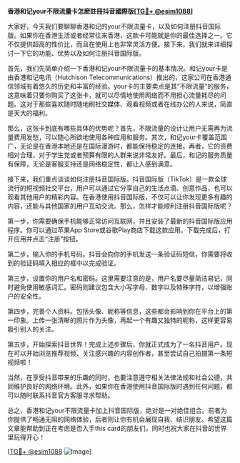 **香港和记your不限流量卡怎麽註冊抖音國際版[[TG💪+ @esim1088](https://t.me/s/esim1088)]**

大家好，今天我们要聊聊香港和记的your不限流量卡，以及如何注册抖音国际版。如果你在香港生活或者经常往来香港，这款卡可能就是你的最佳选择之一。它不仅提供超高的性价比，而且在使用上也非常灵活方便。接下来，我们就来详细探讨一下它的功能、优势以及如何注册抖音国际版。

首先，我们先简单介绍一下香港和记your不限流量卡的基本情况。和记your卡是由香港和记电讯（Hutchison Telecommunications）推出的，这家公司在香港通信领域有着悠久的历史和丰富的经验。your卡的主要卖点是其“不限流量”的服务，这意味着只要你购买了这张卡，就可以尽情地使用网络而不用担心流量耗尽的问题。这对于那些喜欢随时随地刷社交媒体、观看视频或者在线办公的人来说，简直是天大的福利。

那么，这张卡到底有哪些具体的优势呢？首先，不限流量的设计让用户无需再为流量费用发愁，可以随心所欲地使用各种应用和服务。其次，和记your卡覆盖范围广，无论是在香港本地还是在国际漫游时，都能保持稳定的连接。再者，它的资费相对合理，对于学生党或者预算有限的人群来说非常友好。最后，和记的服务质量有保障，无论是客服支持还是网络稳定性，都让人感到满意。

接下来，我们重点谈谈如何注册抖音国际版。抖音国际版（TikTok）是一款全球流行的短视频社交平台，用户可以通过它分享自己的生活点滴、创意作品，也可以观看其他用户的精彩内容。在香港使用抖音国际版，不仅可以让你发现更多有趣的内容，还能与其他国家的用户互动交流。那么，怎样才能顺利注册抖音国际版呢？

第一步，你需要确保手机能够正常访问互联网，并且安装了最新的抖音国际版应用程序。你可以通过苹果App Store或谷歌Play商店下载这款应用。下载完成后，打开应用并点击“注册”按钮。

第二步，输入你的手机号码。抖音会向你的手机发送一条验证码短信，你需要将收到的验证码填入相应的框中以完成验证。

第三步，设置你的用户名和密码。这里需要注意的是，用户名要尽量简洁易记，同时避免使用敏感词汇。密码则建议包含大小写字母、数字以及特殊字符，以增强账户的安全性。

第四步，完善个人资料。包括头像、昵称等信息，这些都会影响到你在平台上的第一印象。上传一张清晰的照片作为头像，再起一个有趣又独特的昵称，这样更容易吸引别人的关注。

第五步，开始探索抖音世界！完成上述步骤后，你就正式成为了一名抖音用户。现在可以开始浏览推荐视频、关注感兴趣的内容创作者，甚至尝试自己拍摄第一条短视频啦！

当然，在享受抖音带来的乐趣的同时，也要注意遵守相关法律法规和社会公德，共同维护良好的网络环境。此外，如果你在香港使用抖音国际版时遇到任何问题，都可以随时联系抖音官方客服寻求帮助。

总之，香港和记your不限流量卡加上抖音国际版，绝对是一对绝佳组合。前者为你提供了畅通无阻的网络体验，后者则让你有机会展现自我、结识朋友。希望这篇文章能帮助到正在考虑是否入手this card的朋友们，同时也祝大家在抖音的世界里玩得开心！

[[TG💪+ @esim1088](https://t.me/s/esim1088) ![Image](https://i.postimg.cc/4NQfJmqS/Snipaste-2025-05-13-00-14-12.png)]